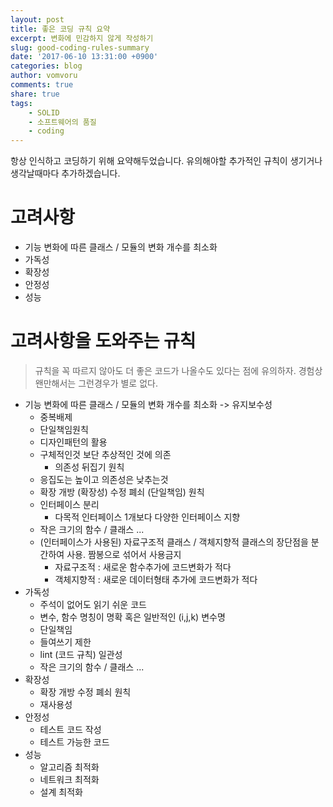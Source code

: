 ```yaml
---
layout: post
title: 좋은 코딩 규칙 요약
excerpt: 변화에 민감하지 않게 작성하기
slug: good-coding-rules-summary
date: '2017-06-10 13:31:00 +0900'
categories: blog
author: vomvoru
comments: true
share: true
tags:
    - SOLID
    - 소프트웨어의 품질
    - coding
---
```


항상 인식하고 코딩하기 위해 요약해두었습니다. 유의해야할 추가적인 규칙이 생기거나 생각날때마다 추가하겠습니다.

# 고려사항
* 기능 변화에 따른 클래스 / 모듈의 변화 개수를 최소화
* 가독성
* 확장성
* 안정성
* 성능

# 고려사항을 도와주는 규칙

> 규칙을 꼭 따르지 않아도 더 좋은 코드가 나올수도 있다는 점에 유의하자.
> 경험상 왠만해서는 그런경우가 별로 없다.

* 기능 변화에 따른 클래스 / 모듈의 변화 개수를 최소화 -> 유지보수성
    * 중복배제
    * 단일책임원칙
    * 디자인패턴의 활용
    * 구체적인것 보단 추상적인 것에 의존
        * 의존성 뒤집기 원칙
    * 응집도는 높이고 의존성은 낮추는것
    * 확장 개방 (확장성) 수정 폐쇠 (단일책임) 원칙
    * 인터페이스 분리
        * 다목적 인터페이스 1개보다 다양한 인터페이스 지향
    * 작은 크기의 함수 / 클래스 ...
    * (인터페이스가 사용된) 자료구조적 클래스 / 객체지향적 클래스의 장단점을 분간하여 사용. 짬봉으로 섞어서 사용금지
        * 자료구조적 : 새로운 함수추가에 코드변화가 적다
        * 객체지향적 : 새로운 데이터형태 추가에 코드변화가 적다
* 가독성
    * 주석이 없어도 읽기 쉬운 코드
    * 변수, 함수 명칭이 명확 혹은 일반적인 (i,j,k) 변수명
    * 단일책임
    * 들여쓰기 제한
    * lint (코드 규칙) 일관성
    * 작은 크기의 함수 / 클래스 ...
* 확장성
    * 확장 개방 수정 폐쇠 원칙
    * 재사용성
* 안정성
    * 테스트 코드 작성
    * 테스트 가능한 코드
* 성능
    * 알고리즘 최적화
    * 네트워크 최적화
    * 설계 최적화
